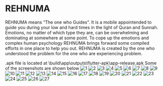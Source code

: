 # REHNUMA

REHNUMA means “The one who Guides". It is a mobile appointended to guide you during your low and hard times in the light of Quran and Sunnah. Emotions, no matter of which type they are, can be overwhelming and dominating at somewhere at some point. To cope up the emotions and complex human psychology REHNUMA brings forward some compiled efforts in one place to help you out. REHNUMA is created by the one who understood the problem for the one who are experiencing problem.

.apk file is located at \build\app\outputs\flutter-apk\app-release.apk
Some of the screenshots are shown below
![1](https://user-images.githubusercontent.com/56845350/193459105-6f93de0f-b968-4b16-b5dd-648b6869e905.jpg)
![2](https://user-images.githubusercontent.com/56845350/193459107-8f0020a0-8258-48df-8739-4f9b4ae050d2.jpg)
![3](https://user-images.githubusercontent.com/56845350/193459163-e55d277a-c1ab-4b0a-983d-8da7d8aaa1e6.jpg)
![4](https://user-images.githubusercontent.com/56845350/193459166-be301f70-ba03-484a-9f27-8deff28409ca.jpg)
![5](https://user-images.githubusercontent.com/56845350/193459167-cb47f242-4279-4493-bedb-a9ecb7ae970a.jpg)
![6](https://user-images.githubusercontent.com/56845350/193459170-74bab420-e503-434b-984e-d742e1986e41.jpg)
![7](https://user-images.githubusercontent.com/56845350/193459173-d4d7c998-5a4d-49c5-97b2-d4b546f5cef9.jpg)
![8](https://user-images.githubusercontent.com/56845350/193459175-f362ad60-8fbf-421f-bf98-95132d71c1bf.jpg)
![9](https://user-images.githubusercontent.com/56845350/193459176-72deacf7-59b2-49e9-b4cb-94cc72a90e77.jpg)
![10](https://user-images.githubusercontent.com/56845350/193459178-4a6202d1-0802-48ca-ab9f-2834b6bc9557.jpg)
![11](https://user-images.githubusercontent.com/56845350/193459182-85fcc7df-b820-4471-8e90-8c417f187153.jpg)
![12](https://user-images.githubusercontent.com/56845350/193459184-fe8e07b5-fb8e-4b70-bc6d-e988b74555fe.jpg)
![13](https://user-images.githubusercontent.com/56845350/193459186-d1bfce31-3a2f-4d90-8ca4-0cca1226db7c.jpg)
![14](https://user-images.githubusercontent.com/56845350/193459188-748d64cd-84f8-4f8e-852c-92eab68d07b3.jpg)
![15](https://user-images.githubusercontent.com/56845350/193459190-54deab6b-ea6f-45a7-adc8-ce46267d9cf0.jpg)
![16](https://user-images.githubusercontent.com/56845350/193459192-88b9caf8-6ed8-4a2a-bae5-6dac5beb7464.jpg)
![17](https://user-images.githubusercontent.com/56845350/193459194-6bfcf9da-4cc8-4e0a-8708-0cc0ce1eac28.jpg)
![18](https://user-images.githubusercontent.com/56845350/193459196-cf7b6eff-fcc9-408b-a4c5-091d7b01f6d1.jpg)
![19](https://user-images.githubusercontent.com/56845350/193459197-d08b79fb-e106-4da3-98e0-eae3b5af22a8.jpg)
![20](https://user-images.githubusercontent.com/56845350/193459199-6288fa39-be9f-4ebe-8c73-59a933f9111a.jpg)
![21](https://user-images.githubusercontent.com/56845350/193459201-c0fc621c-de68-44bb-b957-ef407b045fa8.jpg)
![22](https://user-images.githubusercontent.com/56845350/193459203-3d897d62-7e61-4cfc-a356-53d4839050f8.jpg)
![23](https://user-images.githubusercontent.com/56845350/193459204-3d1bb719-922b-4e86-bce3-ca997e514fa5.jpg)
![24](https://user-images.githubusercontent.com/56845350/193459205-e7d65990-e751-4d14-a7b4-f6d26b80537a.jpg)
![25](https://user-images.githubusercontent.com/56845350/193459207-396f6013-223b-4678-b99d-3e21220d871e.jpg)
![26](https://user-images.githubusercontent.com/56845350/193459209-84e8000c-5dd0-4038-a3e4-80055ea1f503.jpg)
![27](https://user-images.githubusercontent.com/56845350/193459212-d12c7829-64ea-45ac-8300-ded8a2f9d35a.jpg)
   
